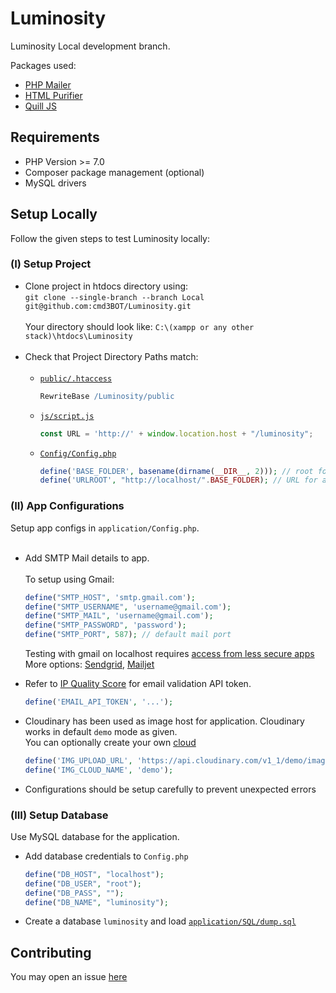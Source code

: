 # Luminosity

Luminosity Local development branch.

 Packages used:
  - [PHP Mailer](https://github.com/PHPMailer/PHPMailer)
  - [HTML Purifier](https://github.com/ezyang/htmlpurifier)
  - [Quill JS](https://github.com/quilljs/quill)

 ## Requirements
  - PHP Version >= 7.0
  - Composer package management (optional)
  - MySQL drivers
 
 ## Setup Locally 
 
 Follow the given steps to test Luminosity locally:
  ### (I) Setup Project
  - Clone project in htdocs directory using: <br>
    ```git clone --single-branch --branch Local git@github.com:cmd3BOT/Luminosity.git``` <br><br>
    Your directory should look like: ```C:\(xampp or any other stack)\htdocs\Luminosity```
    <br><br>
  - Check that Project Directory Paths match: <br><br>
    - [``public/.htaccess``](https://github.com/cmd3BOT/Luminosity/blob/Local/public/.htaccess#L4) 
      ```apache
      RewriteBase /Luminosity/public
      ```
    - [``js/script.js``](https://github.com/cmd3BOT/Luminosity/blob/Local/public/js/script.js#L1)
      ```js
      const URL = 'http://' + window.location.host + "/luminosity";
      ```
    - [``Config/Config.php``](https://github.com/cmd3BOT/Luminosity/blob/Local/application/Config/Config.php#L28)
      ```php
      define('BASE_FOLDER', basename(dirname(__DIR__, 2))); // root folder containing project
      define('URLROOT', "http://localhost/".BASE_FOLDER); // URL for application
      ```
      
  
  ### (II) App Configurations
   Setup app configs in ``application/Config.php``. <br><br>
 
  - Add SMTP Mail details to app. <br><br>
    To setup using Gmail:
    ```php
    define("SMTP_HOST", 'smtp.gmail.com');
    define("SMTP_USERNAME", 'username@gmail.com');
    define("SMTP_MAIL", 'username@gmail.com');
    define("SMTP_PASSWORD", 'password');
    define("SMTP_PORT", 587); // default mail port
    ```    
    Testing with gmail on localhost requires [access from less secure apps](https://myaccount.google.com/lesssecureapps)
    <br>
    More options: [Sendgrid](http://sendgrid.com/), [Mailjet](https://www.mailjet.com/feature/smtp-relay/)
    
  - Refer to [IP Quality Score](https://www.ipqualityscore.com/documentation/email-validation/overview) for email validation API token.
    ```php
    define('EMAIL_API_TOKEN', '...');
    ```
  - Cloudinary has been used as image host for application. Cloudinary works in default ``demo`` mode as given. 
    <br>
    You can optionally create your own [cloud](https://cloudinary.com/users/register/free)
    ```php
    define('IMG_UPLOAD_URL', 'https://api.cloudinary.com/v1_1/demo/image/upload');
    define('IMG_CLOUD_NAME', 'demo');
    ``` 
  - Configurations should be setup carefully to prevent unexpected errors

  ### (III) Setup Database
  Use MySQL database for the application. 
  
  - Add database credentials to ``Config.php``
    ```php
    define("DB_HOST", "localhost");
    define("DB_USER", "root");
    define("DB_PASS", "");
    define("DB_NAME", "luminosity");
    ```
  - Create a database ``luminosity`` and load [``application/SQL/dump.sql``](https://github.com/cmd3BOT/Luminosity/blob/Local/application/SQL/dump.sql)
  
## Contributing
  You may open an issue [here](https://github.com/cmd3BOT/Luminosity/issues)
  
